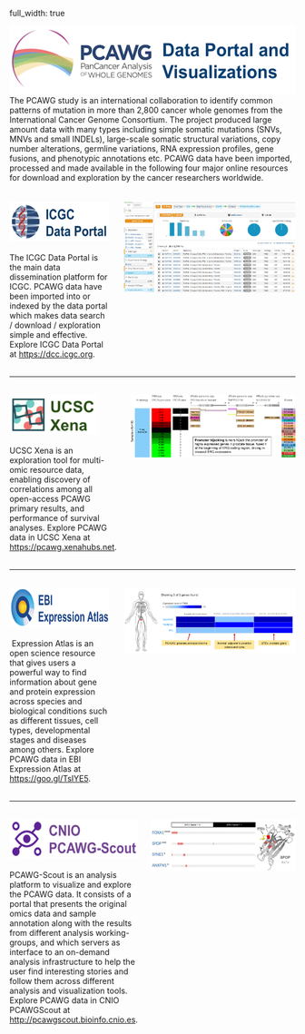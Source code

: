 full_width: true

<div style="display:flex;flex-direction: row;justify-content: center;align-items: top;">
    <div style="flex:1;">
        <img src="images/pcawg_landing.png" height="120"/><br>
        The PCAWG study is an international collaboration to identify common patterns of mutation in more than 2,800 cancer whole genomes from the International Cancer Genome Consortium. The project produced large amount data with many types including simple somatic mutations (SNVs, MNVs and small INDELs), large-scale somatic structural variations, copy number alterations, germline variations, RNA expression profiles, gene fusions, and phenotypic annotations etc. PCAWG data have been imported, processed and made available in the following four major online resources for download and exploration by the cancer researchers worldwide.
    </div>
</div>

<br>
<br>

<div style="display:flex;flex-direction: row;justify-content: center;align-items: top;">
    <div style="flex:35;">
        <img src="images/icgc_data_portal.png" height="70"/><br><br>
        The ICGC Data Portal is the main data dissemination platform for ICGC. PCAWG data have been imported into or indexed by the data portal which makes data search / download / exploration simple and effective. Explore ICGC Data Portal at <a href="https://dcc.icgc.org">https://dcc.icgc.org</a>.
    </div>
    <div style="flex:5;">
    </div>
    <div style="flex:60;">
        <img src="images/icgc_portal1.png" width="700"/>
    </div>
</div>

<br>
<hr>
<br>

<div style="display:flex;flex-direction: row;justify-content: center;align-items: top;">
    <div style="flex:35;">
        <img src="images/ucsc_xena.png" height="70"/><br><br>
        UCSC Xena is an exploration tool for multi-omic resource data, enabling discovery of correlations among all open-access PCAWG primary results, and performance of survival analyses. Explore PCAWG data in UCSC Xena at <a href="https://pcawg.xenahubs.net">https://pcawg.xenahubs.net</a>.
    </div>
    <div style="flex:5;">
    </div>
    <div style="flex:60;">
        <img src="images/ucsc_xena_1.png" width="700"/>
    </div>
</div>

<br>
<hr>
<br>

<div style="display:flex;flex-direction: row;justify-content: center;align-items: top;">
    <div style="flex:35;">
        <img src="images/ebi_expression_atlas.png" height="70"/><br><br>
         Expression Atlas is an open science resource that gives users a powerful way to find information about gene and protein expression across species and biological conditions such as different tissues, cell types, developmental stages and diseases among others. Explore PCAWG data in EBI Expression Atlas at <a href="https://goo.gl/TsIYE5">https://goo.gl/TsIYE5</a>.
    </div>
    <div style="flex:5;">
    </div>
    <div style="flex:60;">
        <img src="images/expression_atlas_1.png" width="700"/>
    </div>
</div>

<br>
<hr>
<br>

<div style="display:flex;flex-direction: row;justify-content: center;align-items: top;">
    <div style="flex:35;">
        <img src="images/cnio_pcawg_scout.png" height="70"/><br><br>
        PCAWG-Scout is an analysis platform to visualize and explore the PCAWG data. It consists of a portal that presents the original omics data and sample annotation along with the results from different analysis working-groups, and which servers as interface to an on-demand analysis infrastructure to help the user find interesting stories and follow them across different analysis and visualization tools. Explore PCAWG data in CNIO PCAWGScout at <a href="http://pcawgscout.bioinfo.cnio.es">http://pcawgscout.bioinfo.cnio.es</a>.
    </div>
    <div style="flex:5;">
    </div>
    <div style="flex:60;">
        <img src="images/pcawg_scout_1.png" width="700"/>
    </div>
</div>

